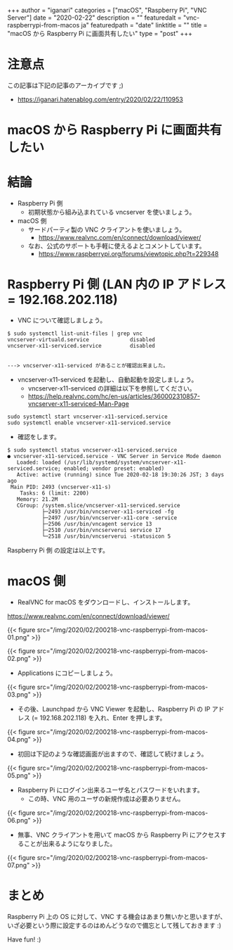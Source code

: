 +++
author = "iganari"
categories = ["macOS", "Raspberry Pi", "VNC Server"]
date = "2020-02-22"
description = ""
featuredalt = "vnc-raspberrypi-from-macos ja"
featuredpath = "date"
linktitle = ""
title = "macOS から Raspberry Pi に画面共有したい"
type = "post"
+++

# 注意点

この記事は下記の記事のアーカイブです ;)

+ https://iganari.hatenablog.com/entry/2020/02/22/110953

# macOS から Raspberry Pi に画面共有したい

# 結論

+ Raspberry Pi 側
  + 初期状態から組み込まれている vncserver を使いましょう。
+ macOS 側
  + サードパーティ製の VNC クライアントを使いましょう。
    + https://www.realvnc.com/en/connect/download/viewer/
  + なお、公式のサポートも手軽に使えるよとコメントしています。
    + https://www.raspberrypi.org/forums/viewtopic.php?t=229348

# Raspberry Pi 側 (LAN 内の IP アドレス = 192.168.202.118)

+ VNC について確認しましょう。

```
$ sudo systemctl list-unit-files | grep vnc
vncserver-virtuald.service             disabled
vncserver-x11-serviced.service         disabled


---> vncserver-x11-serviced があることが確認出来ました。
```

+ vncserver-x11-serviced を起動し、自動起動を設定しましょう。
  + vncserver-x11-serviced の詳細は以下を参照してください。
  + https://help.realvnc.com/hc/en-us/articles/360002310857-vncserver-x11-serviced-Man-Page

```
sudo systemctl start vncserver-x11-serviced.service
sudo systemctl enable vncserver-x11-serviced.service
```

+ 確認をします。

```
$ sudo systemctl status vncserver-x11-serviced.service
● vncserver-x11-serviced.service - VNC Server in Service Mode daemon
   Loaded: loaded (/usr/lib/systemd/system/vncserver-x11-serviced.service; enabled; vendor preset: enabled)
   Active: active (running) since Tue 2020-02-18 19:30:26 JST; 3 days ago
 Main PID: 2493 (vncserver-x11-s)
    Tasks: 6 (limit: 2200)
   Memory: 21.2M
   CGroup: /system.slice/vncserver-x11-serviced.service
           ├─2493 /usr/bin/vncserver-x11-serviced -fg
           ├─2497 /usr/bin/vncserver-x11-core -service
           ├─2506 /usr/bin/vncagent service 13
           ├─2510 /usr/bin/vncserverui service 17
           └─2518 /usr/bin/vncserverui -statusicon 5
```

Raspberry Pi 側 の設定は以上です。

# macOS 側

+ RealVNC for macOS をダウンロードし、インストールします。

https://www.realvnc.com/en/connect/download/viewer/

{{< figure src="/img/2020/02/200218-vnc-raspberrypi-from-macos-01.png" >}}

{{< figure src="/img/2020/02/200218-vnc-raspberrypi-from-macos-02.png" >}}

+ Applications にコピーしましょう。

{{< figure src="/img/2020/02/200218-vnc-raspberrypi-from-macos-03.png" >}}

+ その後、Launchpad から VNC Viewer を起動し、Raspberry Pi の IP アドレス (= 192.168.202.118) を入れ、Enter を押します。

{{< figure src="/img/2020/02/200218-vnc-raspberrypi-from-macos-04.png" >}}

+ 初回は下記のような確認画面が出ますので、確認して続けましょう。

{{< figure src="/img/2020/02/200218-vnc-raspberrypi-from-macos-05.png" >}}

+ Raspberry Pi にログイン出来るユーザ名とパスワードをいれます。
  + この時、VNC 用のユーザの新規作成は必要ありません。

{{< figure src="/img/2020/02/200218-vnc-raspberrypi-from-macos-06.png" >}}

+ 無事、VNC クライアントを用いて macOS から Raspberry Pi にアクセスすることが出来るようになりました。

{{< figure src="/img/2020/02/200218-vnc-raspberrypi-from-macos-07.png" >}}

# まとめ

Raspberry Pi 上の OS に対して、VNC する機会はあまり無いかと思いますが、いざ必要という際に設定するのはめんどうなので備忘として残しておきます :)

Have fun! :)
